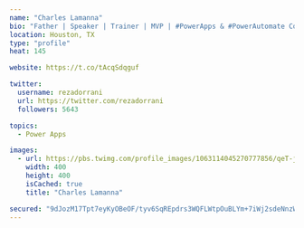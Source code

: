 ```yaml
---
name: "Charles Lamanna"
bio: "Father | Speaker | Trainer | MVP | #PowerApps & #PowerAutomate Community Super User | YouTuber Right-pointing triangle http://youtube.com/c/rezadorrani | Learn - Share - Clockwise rightwards and leftwards open circle arrows"
location: Houston, TX
type: "profile"
heat: 145

website: https://t.co/tAcqSdqguf

twitter:
  username: rezadorrani
  url: https://twitter.com/rezadorrani
  followers: 5643

topics:
  - Power Apps

images:
  - url: https://pbs.twimg.com/profile_images/1063114045270777856/qeT-jpWr_400x400.jpg
    width: 400
    height: 400
    isCached: true
    title: "Charles Lamanna"

secured: "9dJozM17Tpt7eyKyOBeOF/tyv6SqREpdrs3WQFLWtpOuBLYm+7iWj2sdeNnzWkmbFdzRMlVHfVngSEU1yfY3U/CKX94ykkO0lZRfvwzduXYWLZ5lpZrm9m3zZsmXJ1cLCYZC+l0iGLKOHhWPnxHT6x5qynD2bpyZxKCzewgPqv/PHUKT/TNMalmZWU6Faufh+AtzlOkDeb9wbwbQ6E5CjFf93xt3zrPFx+eI5VpSsgXdxeUvFUJ3fwC//jEnnyxuqP6U770p3fRdAqqcsJmMOAD1yg0AdWZKcHFJwYE1dSiRF4CDQvawtxzNJRA+0uVgbMVuGmshRgOLmu3TDkojHPCT99nFGRYSdU5k2qHvmh0Uv9bXKVfIg66tmDA//24X8v/MKfkoF35jjE6iXTmiUltJbA78CvXZyH0rRVqw3jA=;+oFcY3eAbNK0l9y4sn4tJQ=="
---
```


